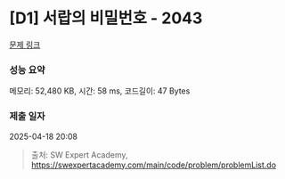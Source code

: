 # [D1] 서랍의 비밀번호 - 2043 

[문제 링크](https://swexpertacademy.com/main/code/problem/problemDetail.do?contestProbId=AV5QJ_8KAx8DFAUq) 

### 성능 요약

메모리: 52,480 KB, 시간: 58 ms, 코드길이: 47 Bytes

### 제출 일자

2025-04-18 20:08



> 출처: SW Expert Academy, https://swexpertacademy.com/main/code/problem/problemList.do